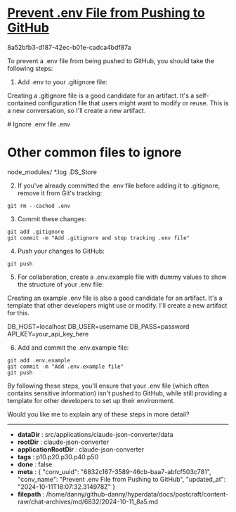 # [Prevent .env File from Pushing to GitHub](https://claude.ai/chat/6832c167-3589-46cb-baa7-abfcf503c781)

8a52bfb3-d187-42ec-b01e-cadca4bdf87a

 To prevent a .env file from being pushed to GitHub, you should take the following steps:

1. Add .env to your .gitignore file:

<antThinking>Creating a .gitignore file is a good candidate for an artifact. It's a self-contained configuration file that users might want to modify or reuse. This is a new conversation, so I'll create a new artifact.</antThinking>

<antArtifact identifier="gitignore-file" type="application/vnd.ant.code" language="gitignore" title=".gitignore file">
# Ignore .env file
.env

# Other common files to ignore
node_modules/
*.log
.DS_Store
</antArtifact>

2. If you've already committed the .env file before adding it to .gitignore, remove it from Git's tracking:

```
git rm --cached .env
```

3. Commit these changes:

```
git add .gitignore
git commit -m "Add .gitignore and stop tracking .env file"
```

4. Push your changes to GitHub:

```
git push
```

5. For collaboration, create a .env.example file with dummy values to show the structure of your .env file:

<antThinking>Creating an example .env file is also a good candidate for an artifact. It's a template that other developers might use or modify. I'll create a new artifact for this.</antThinking>

<antArtifact identifier="env-example-file" type="application/vnd.ant.code" language="plaintext" title=".env.example file">
DB_HOST=localhost
DB_USER=username
DB_PASS=password
API_KEY=your_api_key_here
</antArtifact>

6. Add and commit the .env.example file:

```
git add .env.example
git commit -m "Add .env.example file"
git push
```

By following these steps, you'll ensure that your .env file (which often contains sensitive information) isn't pushed to GitHub, while still providing a template for other developers to set up their environment.

Would you like me to explain any of these steps in more detail?

---

* **dataDir** : src/applications/claude-json-converter/data
* **rootDir** : claude-json-converter
* **applicationRootDir** : claude-json-converter
* **tags** : p10.p20.p30.p40.p50
* **done** : false
* **meta** : {
  "conv_uuid": "6832c167-3589-46cb-baa7-abfcf503c781",
  "conv_name": "Prevent .env File from Pushing to GitHub",
  "updated_at": "2024-10-11T18:07:32.314978Z"
}
* **filepath** : /home/danny/github-danny/hyperdata/docs/postcraft/content-raw/chat-archives/md/6832/2024-10-11_8a5.md